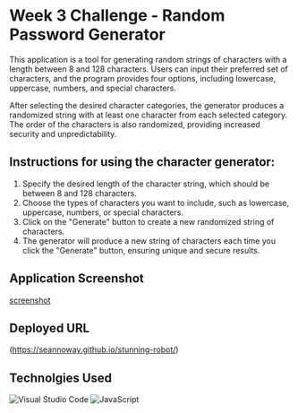 # Week 3 Challenge - Random Password Generator
This application is a tool for generating random strings of characters with a length between 8 and 128 characters. Users can input their preferred set of characters, and the program provides four options, including lowercase, uppercase, numbers, and special characters.

After selecting the desired character categories, the generator produces a randomized string with at least one character from each selected category. The order of the characters is also randomized, providing increased security and unpredictability.

## Instructions for using the character generator:

1. Specify the desired length of the character string, which should be between 8 and 128 characters.
2. Choose the types of characters you want to include, such as lowercase, uppercase, numbers, or special characters.
3. Click on the "Generate" button to create a new randomized string of characters.
4. The generator will produce a new string of characters each time you click the "Generate" button, ensuring unique and secure results.

## Application Screenshot
[screenshot](assets/images/screenshot.png)

## Deployed URL
(https://seannoway.github.io/stunning-robot/)

## Technolgies Used
![Visual Studio Code](https://img.shields.io/badge/Visual%20Studio%20Code-0078d7.svg?style=for-the-badge&logo=visual-studio-code&logoColor=white) ![JavaScript](https://img.shields.io/badge/javascript-%23323330.svg?style=for-the-badge&logo=javascript&logoColor=%23F7DF1E)

